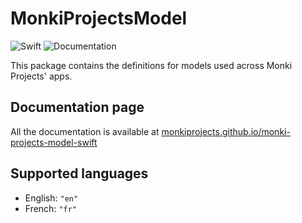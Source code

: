 # MonkiProjectsModel

![Swift](https://github.com/MonkiProjects/monki-projects-model-swift/workflows/Swift/badge.svg)
![Documentation](https://github.com/MonkiProjects/monki-projects-model-swift/workflows/Documentation/badge.svg)

This package contains the definitions for models used across Monki Projects' apps.

<!-- ![Swift](https://github.com/MonkiProjects/monki-map-model-swift/workflows/Swift/badge.svg)
![Documentation](https://github.com/MonkiProjects/monki-map-model-swift/workflows/Documentation/badge.svg)

This package contains the definitions for models related to the Monki Map app. -->

## Documentation page

All the documentation is available at [monkiprojects.github.io/monki-projects-model-swift](https://monkiprojects.github.io/monki-projects-model-swift/)

<!-- All the documentation is available at [monkiprojects.github.io/monki-map-model-swift](https://monkiprojects.github.io/monki-map-model-swift/) -->

## Supported languages

* English: `"en"`
* French: `"fr"`

